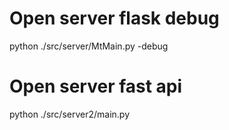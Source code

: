 
# Open server flask debug
python ./src/server/MtMain.py -debug

# Open server fast api
python ./src/server2/main.py
